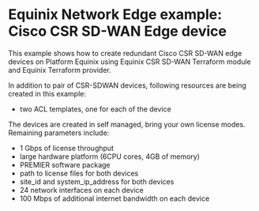 # Equinix Network Edge example: Cisco CSR SD-WAN Edge device

This example shows how to create redundant Cisco CSR SD-WAN edge devices
on Platform Equinix using Equinix CSR SD-WAN Terraform module and
Equinix Terraform provider.

In addition to pair of CSR-SDWAN devices, following resources are being created
in this example:

* two ACL templates, one for each of the device

The devices are created in self managed, bring your own license modes.
Remaining parameters include:

* 1 Gbps of license throughput
* large hardware platform (6CPU cores, 4GB of memory)
* PREMIER software package
* path to license files for both devices
* site_id and system_ip_address for both devices
* 24 network interfaces on each device
* 100 Mbps of additional internet bandwidth on each device
